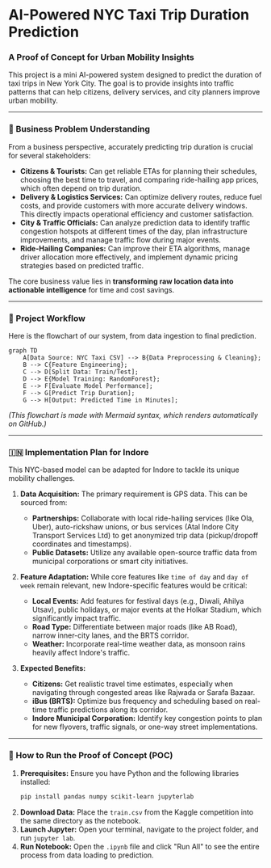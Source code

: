 # AI-Powered NYC Taxi Trip Duration Prediction

### A Proof of Concept for Urban Mobility Insights

This project is a mini AI-powered system designed to predict the duration of taxi trips in New York City. The goal is to provide insights into traffic patterns that can help citizens, delivery services, and city planners improve urban mobility.

---

### 🎯 Business Problem Understanding

From a business perspective, accurately predicting trip duration is crucial for several stakeholders:

* **Citizens & Tourists:** Can get reliable ETAs for planning their schedules, choosing the best time to travel, and comparing ride-hailing app prices, which often depend on trip duration.
* **Delivery & Logistics Services:** Can optimize delivery routes, reduce fuel costs, and provide customers with more accurate delivery windows. This directly impacts operational efficiency and customer satisfaction.
* **City & Traffic Officials:** Can analyze prediction data to identify traffic congestion hotspots at different times of the day, plan infrastructure improvements, and manage traffic flow during major events.
* **Ride-Hailing Companies:** Can improve their ETA algorithms, manage driver allocation more effectively, and implement dynamic pricing strategies based on predicted traffic.

The core business value lies in **transforming raw location data into actionable intelligence** for time and cost savings.

---

### 🌊 Project Workflow

Here is the flowchart of our system, from data ingestion to final prediction.

```mermaid
graph TD
    A[Data Source: NYC Taxi CSV] --> B{Data Preprocessing & Cleaning};
    B --> C{Feature Engineering};
    C --> D[Split Data: Train/Test];
    D --> E{Model Training: RandomForest};
    E --> F[Evaluate Model Performance];
    F --> G[Predict Trip Duration];
    G --> H[Output: Predicted Time in Minutes];
```
*(This flowchart is made with Mermaid syntax, which renders automatically on GitHub.)*

---

### 🇮🇳 Implementation Plan for Indore

This NYC-based model can be adapted for Indore to tackle its unique mobility challenges.

1.  **Data Acquisition:** The primary requirement is GPS data. This can be sourced from:
    * **Partnerships:** Collaborate with local ride-hailing services (like Ola, Uber), auto-rickshaw unions, or bus services (Atal Indore City Transport Services Ltd) to get anonymized trip data (pickup/dropoff coordinates and timestamps).
    * **Public Datasets:** Utilize any available open-source traffic data from municipal corporations or smart city initiatives.

2.  **Feature Adaptation:** While core features like `time of day` and `day of week` remain relevant, new Indore-specific features would be critical:
    * **Local Events:** Add features for festival days (e.g., Diwali, Ahilya Utsav), public holidays, or major events at the Holkar Stadium, which significantly impact traffic.
    * **Road Type:** Differentiate between major roads (like AB Road), narrow inner-city lanes, and the BRTS corridor.
    * **Weather:** Incorporate real-time weather data, as monsoon rains heavily affect Indore's traffic.

3.  **Expected Benefits:**
    * **Citizens:** Get realistic travel time estimates, especially when navigating through congested areas like Rajwada or Sarafa Bazaar.
    * **iBus (BRTS):** Optimize bus frequency and scheduling based on real-time traffic predictions along its corridor.
    * **Indore Municipal Corporation:** Identify key congestion points to plan for new flyovers, traffic signals, or one-way street implementations.

---

### 🚀 How to Run the Proof of Concept (POC)

1.  **Prerequisites:** Ensure you have Python and the following libraries installed:
    ```bash
    pip install pandas numpy scikit-learn jupyterlab
    ```
2.  **Download Data:** Place the `train.csv` from the Kaggle competition into the same directory as the notebook.
3.  **Launch Jupyter:** Open your terminal, navigate to the project folder, and run `jupyter lab`.
4.  **Run Notebook:** Open the `.ipynb` file and click "Run All" to see the entire process from data loading to prediction.
